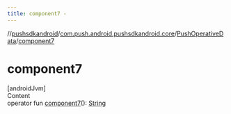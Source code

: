 ```yaml
---
title: component7 -
---
```

//[pushsdkandroid](../../index.md)/[com.push.android.pushsdkandroid.core](../index.md)/[PushOperativeData](index.md)/[component7](component7.md)



# component7  
[androidJvm]  
Content  
operator fun [component7](component7.md)(): [String](https://kotlinlang.org/api/latest/jvm/stdlib/kotlin/-string/index.html)  



